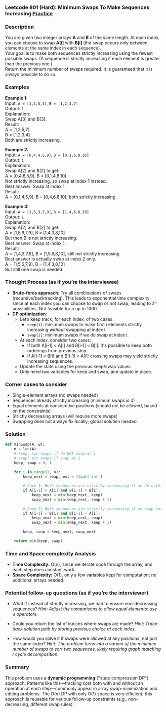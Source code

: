### Leetcode 801 (Hard): Minimum Swaps To Make Sequences Increasing [Practice](https://leetcode.com/problems/minimum-swaps-to-make-sequences-increasing)

### Description  
You are given two integer arrays **A** and **B** of the same length. At each index, you can choose to swap **A[i]** with **B[i]** (the swap occurs only between elements at the same index in each sequence).  
Your goal is to make both sequences strictly increasing using the fewest possible swaps. (A sequence is strictly increasing if each element is greater than the previous one.)  
Return the minimum number of swaps required. It is guaranteed that it is always possible to do so.

### Examples  

**Example 1:**  
Input: `A = [1,3,5,4]`, `B = [1,2,3,7]`  
Output: `1`  
Explanation:  
Swap A[3] and B[3].  
Result:  
A = [1,3,5,7]  
B = [1,2,3,4]  
Both are strictly increasing.

**Example 2:**  
Input: `A = [0,4,4,5,9]`, `B = [0,1,6,8,10]`  
Output: `1`  
Explanation:  
Swap A[2] and B[2] to get:  
A = [0,4,6,5,9], B = [0,1,4,8,10]  
Not strictly increasing, so swap at index 1 instead.  
Best answer: Swap at index 1.  
Result:  
A = [0,1,4,5,9], B = [0,4,6,8,10], both strictly increasing.

**Example 3:**  
Input: `A = [1,5,3,7,9]`, `B = [1,4,6,8,10]`  
Output: `1`  
Explanation:  
Swap A[2] and B[2] to get:  
A = [1,5,6,7,9], B = [1,4,3,8,10]  
But then B is not strictly increasing.  
Best answer: Swap at index 1.  
Result:  
A = [1,4,3,7,9], B = [1,5,6,8,10], still not strictly increasing.  
Best answer is actually swap at index 2 only.  
A = [1,5,6,7,9], B = [1,4,3,8,10]  
But still one swap is needed.

### Thought Process (as if you’re the interviewee)  

- **Brute-force approach**: Try all combinations of swaps (recursive/backtracking). This leads to exponential time complexity since at each index you can choose to swap or not swap, leading to 2ⁿ possibilities. Not feasible for n up to 1000.
- **DP optimization**: 
  - Let’s keep track, for each index, of two cases:
    - `keep[i]`: minimum swaps to make first i elements strictly increasing _without_ swapping at index i.
    - `swap[i]`: minimum swaps if we _do_ swap at index i.
  - At each index, consider two cases:
    - If both A[i-1] < A[i] and B[i-1] < B[i]: it's possible to keep both orderings from previous step.
    - If A[i-1] < B[i] and B[i-1] < A[i]: crossing swaps may yield strictly increasing sequences.
  - Update the state using the previous keep/swap values.
  - Only need two variables for keep and swap, and update in place.

### Corner cases to consider  
- Single-element arrays (no swaps needed)
- Sequences already strictly increasing (minimum swaps is 0)
- Equal elements at consecutive positions (should not be allowed, based on the constraints)
- Strictly decreasing arrays (will require more swaps)
- Swapping does not always fix locally; global solution needed.

### Solution

```python
def minSwap(A, B):
    n = len(A)
    # keep: min swaps if do NOT swap at i
    # swap: min swaps if swap at i
    keep, swap = 0, 1
    
    for i in range(1, n):
        keep_next = swap_next = float('inf')
        
        # Case 1: Both sequences are strictly increasing if we do nothing
        if A[i-1] < A[i] and B[i-1] < B[i]:
            keep_next = min(keep_next, keep)
            swap_next = min(swap_next, swap + 1)
        
        # Case 2: Both sequences are strictly increasing if we swap current i
        if A[i-1] < B[i] and B[i-1] < A[i]:
            keep_next = min(keep_next, swap)
            swap_next = min(swap_next, keep + 1)
        
        keep, swap = keep_next, swap_next
    
    return min(keep, swap)
```

### Time and Space complexity Analysis  

- **Time Complexity:** O(n), since we iterate once through the array, and each step does constant work.
- **Space Complexity:** O(1), only a few variables kept for computation; no additional arrays needed.

### Potential follow-up questions (as if you’re the interviewer)  

- What if instead of strictly increasing, we had to ensure non-decreasing sequences?
  *Hint: Adjust the comparisons to allow equal elements: use ≤ operators.*

- Could you return the list of indices where swaps are made?
  *Hint: Trace-back solution path by storing previous choice at each index.*

- How would you solve it if swaps were allowed at any positions, not just the same index?
  *Hint: The problem turns into a variant of the minimum number of swaps to sort two sequences, likely requiring graph matching / cycle decomposition.*

### Summary
This problem uses a **dynamic programming** ("state compression DP") approach. Patterns like this—tracking cost both with and without an operation at each step—commonly appear in array swap-minimization and editing problems. The O(n) DP with only O(1) space is very efficient; this approach is reusable for various follow-up constraints (e.g., non-decreasing, different swap rules).